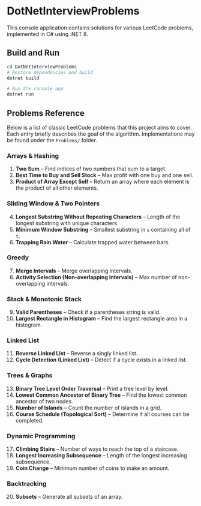 # DotNetInterviewProblems

This console application contains solutions for various LeetCode problems, implemented in C# using .NET 8.

## Build and Run

```bash
cd DotNetInterviewProblems
# Restore dependencies and build
dotnet build

# Run the console app
dotnet run
```

## Problems Reference

Below is a list of classic LeetCode problems that this project aims to cover.
Each entry briefly describes the goal of the algorithm. Implementations may be
found under the `Problems/` folder.

### Arrays & Hashing

1. **Two Sum** – Find indices of two numbers that sum to a target.
2. **Best Time to Buy and Sell Stock** – Max profit with one buy and one sell.
3. **Product of Array Except Self** – Return an array where each element is the
   product of all other elements.

### Sliding Window & Two Pointers

4. **Longest Substring Without Repeating Characters** – Length of the longest
   substring with unique characters.
5. **Minimum Window Substring** – Smallest substring in `s` containing all of
   `t`.
6. **Trapping Rain Water** – Calculate trapped water between bars.

### Greedy

7. **Merge Intervals** – Merge overlapping intervals.
8. **Activity Selection (Non-overlapping Intervals)** – Max number of
   non-overlapping intervals.

### Stack & Monotonic Stack

9. **Valid Parentheses** – Check if a parentheses string is valid.
10. **Largest Rectangle in Histogram** – Find the largest rectangle area in a
    histogram.

### Linked List

11. **Reverse Linked List** – Reverse a singly linked list.
12. **Cycle Detection (Linked List)** – Detect if a cycle exists in a linked
    list.

### Trees & Graphs

13. **Binary Tree Level Order Traversal** – Print a tree level by level.
14. **Lowest Common Ancestor of Binary Tree** – Find the lowest common ancestor
    of two nodes.
15. **Number of Islands** – Count the number of islands in a grid.
16. **Course Schedule (Topological Sort)** – Determine if all courses can be
    completed.

### Dynamic Programming

17. **Climbing Stairs** – Number of ways to reach the top of a staircase.
18. **Longest Increasing Subsequence** – Length of the longest increasing
    subsequence.
19. **Coin Change** – Minimum number of coins to make an amount.

### Backtracking

20. **Subsets** – Generate all subsets of an array.
